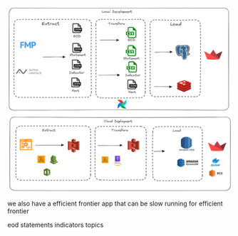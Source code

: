  <div align="center">
  <p>
      <img src="https://github.com/Wemmy/ETL-Cloud-Migration/blob/main/excalidraw/pipeline.png"></a>
  </p>
</div>

we also have a efficient frontier app that can be
slow running for efficient frontier

eod
statements
indicators
topics
